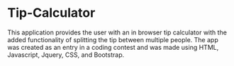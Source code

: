 # Tip-Calculator

This application provides the user with an in browser tip calculator with the added functionality of splitting the tip between multiple people. The app was created as an entry in a coding contest and was made using HTML, Javascript, Jquery, CSS, and Bootstrap. 
